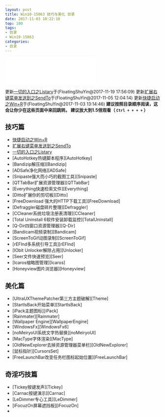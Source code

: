 ```yaml
---
layout: post
title: Win10-15063 技巧与美化 目录
date: 2017-11-03 10:22:10
top: 100
tags:
- 目录
- Win10-15063
categories:
- 目录
---
```


<div class="parent">
    <div class="child">
<iframe frameborder="no" border="0" marginwidth="0" marginheight="0" height=86 src="//music.163.com/outchain/player?type=2&id=468340531&auto=0&height=66"></iframe>
    </div>
</div>

更新[一切的入口之Listary][Listary]于(FloatingShuYin@2017-11-19 17:56:09)
更新[扩展右键菜单发送到之SendTo][SendTo]于(FloatingShuYin@2017-11-05 12:04:14)
更新[快捷启动之Win+R][WinR]于(FloatingShuYin@2017-11-03 13:14:46)
**建议按照目录顺序阅读，这会让你少在这些页面中来回跳转。
建议放大到1.5倍观看（ ``Ctrl + + + +`` ）**

## 技巧篇
- [快捷启动之Win+R][WinR]
- [扩展右键菜单发送到之SendTo][SendTo]
- [一切的入口之Listary][Listary]
- [AutoHotkey热键脚本程序][AutoHotkey]
- [Bandizip解压缩][Bandizip]
- [ADSafe净化网络][ADSafe]
- [Snipaste强大而小巧的截图工具][Snipaste]
- [QTTabBar扩展资源管理器][QTTabBar]
- [Everything快速检索文件][Everything]
- [Ditto扩展你的剪切板][Ditto]
- [FreeDownload 强大的HTTP下载工具][FreeDownload]
- [Defraggler磁盘碎片整理][Defraggler]
- [CCleaner系统垃圾注册表清理][CCleaner]
- [Total Uninstall 6软件安装卸载监控][TotalUninstall]
- [Q-Dir四窗口资源管理器][Q-Dir]
- [Bandicam视频录制][Bandicam]
- [ScreenToGif动图录制][ScreenToGif]
- [rEFInd多系统引导工具][rEFInd]
- [IObit Unlocker解除占用][Unlocker]
- [Seer文件快速预览][Seer]
- [Icaros缩略图管理][Icaros]
- [Honeyview图片浏览器][Honeyview]

## 美化篇
- [UltraUXThemePatcher第三方主题破解][Theme]
- [StartlsBack开始菜单][StartlsBack]
- [iPack主题图标][iPack]
- [Rainmater][Rainmater]
- [Wallpaper Engine][WallpaperEngine]
- [WindowsFx][WindowsFx6]
- [noMeiryoUI系统文字热替换][noMeiryoUI]
- [MacType字体渲染][MacType]
- [OldNewExplorer去掉资源管理器菜单栏][OldNewExplorer]
- [鼠标指针][CursorsSet]
- [FreeLaunchBar改变任务栏图标起始位置][FreeLaunchBar]

## 奇淫巧技篇
- [Tickey按键发声][Tickey]
- [Carnac按键演示][Carnac]
- [LeDimmer专心工具][LeDimmer]
- [iFocuzOn屏幕遮挡板][iFocuzOn]
-

[WinR]: <http://floatsyi.com/2017/11/02/%E5%BF%AB%E6%8D%B7%E5%90%AF%E5%8A%A8%E4%B9%8BWin+R/> (快捷启动之Win+R)

[SendTo]: <http://floatsyi.com/2017/11/05/%E6%89%A9%E5%B1%95%E5%8F%B3%E9%94%AE%E8%8F%9C%E5%8D%95%E5%8F%91%E9%80%81%E5%88%B0%E4%B9%8BSendTo/> (扩展右键菜单发送到之SendTo)

[Listary]: <http://floatsyi.com/2017/11/05/%E4%B8%80%E5%88%87%E7%9A%84%E5%85%A5%E5%8F%A3%E4%B9%8BListary/> (一切的入口之Listary)
